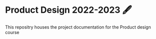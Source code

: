 # Product Design 2022-2023 🖋
This repositry houses the project documentation for the Product design course

